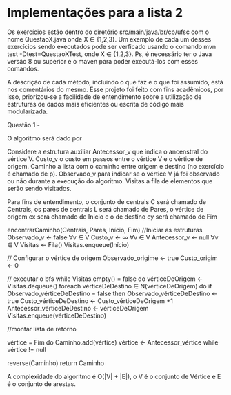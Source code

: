 # Implementações para a lista 2

Os exercícios estão dentro do diretório src/main/java/br/cp/ufsc com o nome QuestaoX.java onde X ∈ {1,2,3}.
Um exemplo de cada um desses exercícios sendo executados pode ser verficado usando o comando mvn test -Dtest=QuestaoXTest, onde X ∈ {1,2,3}. Ps, é necessário ter o Java versão 8 ou superior e o maven para poder executá-los com esses comandos.

A descrição de cada método, incluindo o que faz e o que foi assumido, está nos comentários do mesmo. Esse projeto foi feito com fins acadêmicos, por isso, priorizou-se a facilidade de entendimento sobre a utilização de estruturas de dados mais eficientes ou escrita de código mais modularizada.


Questão 1 -

O algoritmo será dado por 

Considere a estrutura auxiliar Antecessor_v que indica o ancenstral do vértice V. Custo_v o custo em passos entre o vértice V e o vértice de origem. Caminho a lista com o caminho entre origem e destino (no exercício é chamado de p). Observado_v para indicar se o vértice V já foi observado ou não durante a execução do algoritmo. Visitas a fila de elementos que serão sendo visitados.

Para fins de entendimento, o conjunto de centrais C será chamado de Centrais, os pares de centrais L será chamado de Pares, o vértice de origem cx será chamado de Inicio e o de destino cy será chamado de Fim

encontrarCaminho(Centrais, Pares, Início, Fim)
  //Iniciar as estruturas
  Observado_v ← false ∀v ∈ V
  Custo_v ← ∞ ∀v ∈ V
  Antecessor_v ← null ∀v ∈ V
  Visitas ← Fila()
  Visitas.enqueue(Início)

  // Configurar o vértice de origem
  Observado_origime ← true
  Custo_origim ← 0

  // executar o bfs
  while Visitas.empty() = false do
     vérticeDeOrigem ← Visitas.dequeue()
     foreach vérticeDeDestino ∈ N(vérticeDeOrigem) do
     if Observado_vérticeDeDestino = false then
       Observado_vérticeDeDestino ← true
       Custo_vérticeDeDestino ← Custo_vérticeDeOrigem +1
       Antecessor_vérticeDeDestino ← vérticeDeOrigem
       Visitas.enqueue(vérticeDeDestino)

  //montar lista de retorno
  
  vértice = Fim
  do
    Caminho.add(vértice)
    vértice <- Antecessor_vértice
  while vértice != null

  reverse(Caminho)
  return Caminho

A complexidade do algoritmo é O(|V| + |E|), o V é o conjunto de Vértice e E é o conjunto de arestas.